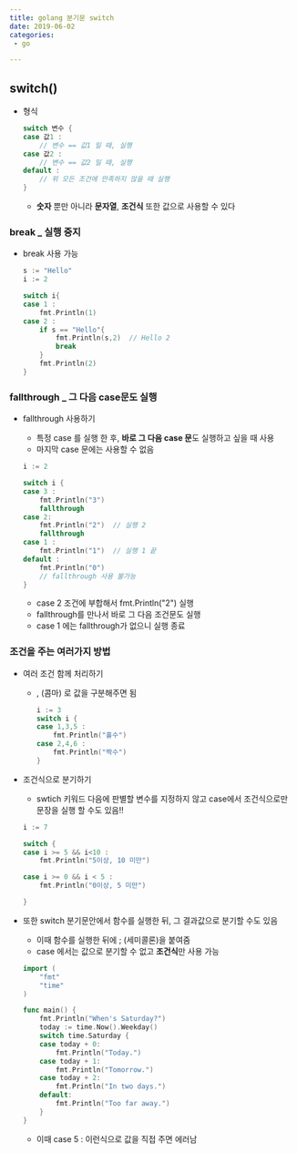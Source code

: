 ```yaml
---
title: golang 분기문 switch
date: 2019-06-02
categories:
 - go

---
```






## switch()



- 형식

  ```go
  switch 변수 {
  case 값1 :
      // 변수 == 값1 일 때, 실행
  case 값2 :
      // 변수 == 값2 일 때, 실행
  default :
      // 위 모든 조건에 만족하지 않을 때 실행
  }
  ```

  - **숫자** 뿐만 아니라 **문자열**, **조건식** 또한 값으로 사용할 수 있다



### break _ 실행 중지

- break 사용 가능

  ```go
  s := "Hello"
  i := 2
  
  switch i{
  case 1 :
      fmt.Println(1)
  case 2 :
      if s == "Hello"{
          fmt.Println(s,2)  // Hello 2
          break
      }
      fmt.Println(2)
  }
  ```




### fallthrough _ 그 다음 case문도 실행

- fallthrough 사용하기

  - 특정 case 를 실행 한 후, **바로 그 다음 case 문**도 실행하고 싶을 때 사용
  - 마지막 case 문에는 사용할 수 없음

  ```go
  i := 2
  
  switch i {
  case 3 :
      fmt.Println("3")
      fallthrough
  case 2:
      fmt.Println("2")  // 실행 2
      fallthrough
  case 1 :
      fmt.Println("1")  // 실행 1 끝
  default :
      fmt.Println("0")
      // fallthrough 사용 불가능
  }
  ```

  - case 2 조건에 부합해서 fmt.Println("2") 실행
  - fallthrough를 만나서 바로 그 다음 조건문도 실행
  - case 1 에는 fallthrough가 없으니 실행 종료



### 조건을 주는 여러가지 방법

- 여러 조건 함께 처리하기

  - , (콤마) 로 값을 구분해주면 됨

    ```go
    i := 3
    switch i {
    case 1,3,5 :
        fmt.Println("홀수")
    case 2,4,6 :
        fmt.Println("짝수")
    }
    ```

    

- 조건식으로 분기하기

  - swtich 키워드 다음에 판별할 변수를 지정하지 않고 case에서 조건식으로만 문장을 실행 할 수도 있음!!

  ```go
  i := 7
  
  switch {
  case i >= 5 && i<10 :
      fmt.Println("5이상, 10 미만")
  
  case i >= 0 && i < 5 :
      fmt.Println("0이상, 5 미만")
  
  }
  ```



- 또한 switch 분기문안에서 함수를 실행한 뒤, 그 결과값으로 분기할 수도 있음

  - 이때 함수를 실행한 뒤에 ; (세미콜론)을 붙여줌
  - case 에서는 값으로 분기할 수 없고 **조건식**만 사용 가능

  ```go
  import (
      "fmt"
      "time"
  )
  
  func main() {
      fmt.Println("When's Saturday?")
      today := time.Now().Weekday()
      switch time.Saturday {
      case today + 0:
          fmt.Println("Today.")
      case today + 1:
          fmt.Println("Tomorrow.")
      case today + 2:
          fmt.Println("In two days.")
      default:
          fmt.Println("Too far away.")
      }
  }
  ```

  - 이때 case 5 : 이런식으로 값을 직접 주면 에러남

  